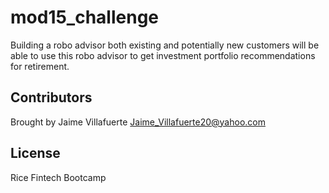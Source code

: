 # mod15_challenge

Building a robo advisor both existing and potentially new customers will be able to use this robo advisor to get investment portfolio recommendations for retirement.

## Contributors

Brought by Jaime Villafuerte 
Jaime_Villafuerte20@yahoo.com

## License
Rice Fintech Bootcamp
